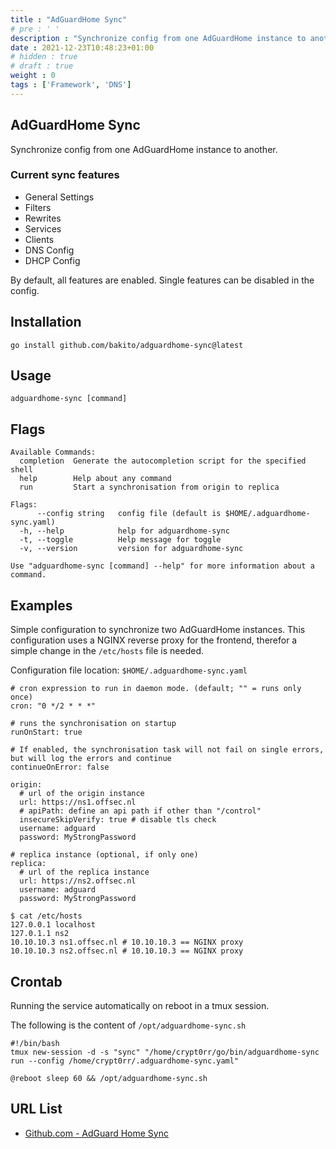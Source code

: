 ```yaml
---
title : "AdGuardHome Sync"
# pre : ' '
description : "Synchronize config from one AdGuardHome instance to another."
date : 2021-12-23T10:48:23+01:00
# hidden : true
# draft : true
weight : 0
tags : ['Framework', 'DNS']
---
```


## AdGuardHome Sync

Synchronize config from one AdGuardHome instance to another.

### Current sync features

- General Settings
- Filters
- Rewrites
- Services
- Clients
- DNS Config
- DHCP Config

By default, all features are enabled. Single features can be disabled in the config.

## Installation

```plain
go install github.com/bakito/adguardhome-sync@latest
```

## Usage

```plain
adguardhome-sync [command]
```

## Flags

```plain
Available Commands:
  completion  Generate the autocompletion script for the specified shell
  help        Help about any command
  run         Start a synchronisation from origin to replica

Flags:
      --config string   config file (default is $HOME/.adguardhome-sync.yaml)
  -h, --help            help for adguardhome-sync
  -t, --toggle          Help message for toggle
  -v, --version         version for adguardhome-sync

Use "adguardhome-sync [command] --help" for more information about a command.
```

## Examples

Simple configuration to synchronize two AdGuardHome instances. This configuration uses a NGINX reverse proxy for the frontend, therefor a simple change in the `/etc/hosts` file is needed.

Configuration file location: `$HOME/.adguardhome-sync.yaml`

```plain
# cron expression to run in daemon mode. (default; "" = runs only once)
cron: "0 */2 * * *"

# runs the synchronisation on startup
runOnStart: true

# If enabled, the synchronisation task will not fail on single errors, but will log the errors and continue
continueOnError: false

origin:
  # url of the origin instance
  url: https://ns1.offsec.nl
  # apiPath: define an api path if other than "/control"
  insecureSkipVerify: true # disable tls check
  username: adguard
  password: MyStrongPassword

# replica instance (optional, if only one)
replica:
  # url of the replica instance
  url: https://ns2.offsec.nl
  username: adguard
  password: MyStrongPassword
```

```plain
$ cat /etc/hosts
127.0.0.1 localhost
127.0.1.1 ns2
10.10.10.3 ns1.offsec.nl # 10.10.10.3 == NGINX proxy
10.10.10.3 ns2.offsec.nl # 10.10.10.3 == NGINX proxy
```

## Crontab

Running the service automatically on reboot in a tmux session.

The following is the content of `/opt/adguardhome-sync.sh`

```plain
#!/bin/bash
tmux new-session -d -s "sync" "/home/crypt0rr/go/bin/adguardhome-sync run --config /home/crypt0rr/.adguardhome-sync.yaml"
```

```plain
@reboot sleep 60 && /opt/adguardhome-sync.sh
```

## URL List

- [Github.com - AdGuard Home Sync](https://github.com/bakito/adguardhome-sync)
